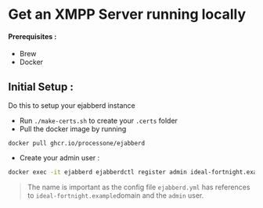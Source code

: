 # Get an XMPP Server running locally

#### Prerequisites : 
- Brew
- Docker


## Initial Setup : 
Do this to setup your ejabberd instance

- Run `./make-certs.sh` to create your `.certs` folder
- Pull the docker image by running 
```
docker pull ghcr.io/processone/ejabberd
```
- Create your admin user : 
```bash
docker exec -it ejabberd ejabberdctl register admin ideal-fortnight.example passw0rd
```
> The name is important as the config file `ejabberd.yml` has references to `ideal-fortnight.example`domain and the `admin` user. 

